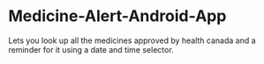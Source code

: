 # Medicine-Alert-Android-App

Lets you look up all the medicines approved by health canada and a reminder for it using a date and time selector. 

